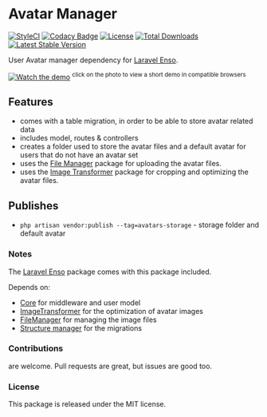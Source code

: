 <!--h-->
# Avatar Manager

[![StyleCI](https://styleci.io/repos/94704466/shield?branch=master)](https://styleci.io/repos/94704466)
[![Codacy Badge](https://api.codacy.com/project/badge/Grade/d84efcf2530348d29f2ca573d06f7314)](https://www.codacy.com/app/laravel-enso/AvatarManager?utm_source=github.com&utm_medium=referral&utm_content=laravel-enso/AvatarManager&utm_campaign=badger)
[![License](https://poser.pugx.org/laravel-enso/avatarmanager/license)](https://https://packagist.org/packages/laravel-enso/avatarmanager)
[![Total Downloads](https://poser.pugx.org/laravel-enso/avatarmanager/downloads)](https://packagist.org/packages/laravel-enso/avatarmanager)
[![Latest Stable Version](https://poser.pugx.org/laravel-enso/avatarmanager/version)](https://packagist.org/packages/laravel-enso/avatarmanager)
<!--/h-->

User Avatar manager dependency for [Laravel Enso](https://github.com/laravel-enso/Enso).

[![Watch the demo](https://laravel-enso.github.io/avatarmanager/screenshots/bulma_cap001_thumb.png)](https://laravel-enso.github.io/avatarmanager/videos/bulma_avatar_change.webm)
<sup>click on the photo to view a short demo in compatible browsers</sup>

## Features

- comes with a table migration, in order to be able to store avatar related data
- includes model, routes & controllers
- creates a folder used to store the avatar files and a default avatar for users that do not have an avatar set
- uses the [File Manager](https://github.com/laravel-enso/FileManager) package for uploading the avatar files.
- uses the [Image Transformer](https://github.com/laravel-enso/ImageTransformer) package for cropping and optimizing the avatar files.

## Publishes

- `php artisan vendor:publish --tag=avatars-storage` - storage folder and default avatar

### Notes

The [Laravel Enso](https://github.com/laravel-enso/Enso) package comes with this package included.

Depends on:
 - [Core](https://github.com/laravel-enso/Core) for middleware and user model 
 - [ImageTransformer](https://github.com/laravel-enso/ImageTransformer) for the optimization of avatar images
 - [FileManager](https://github.com/laravel-enso/FileManager) for managing the image files
 - [Structure manager](https://github.com/laravel-enso/StructureManager) for the migrations


<!--h-->
### Contributions

are welcome. Pull requests are great, but issues are good too.

### License

This package is released under the MIT license.
<!--/h-->